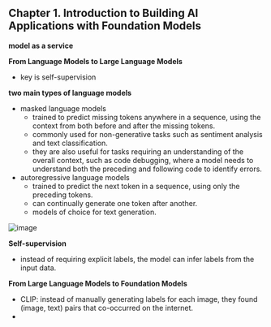 ## Chapter 1. Introduction to Building AI Applications with Foundation Models

**model as a service**

**From Language Models to Large Language Models**
- key is self-supervision

**two main types of language models**
- masked language models
  - trained to predict missing tokens anywhere in a sequence, using the context from both before and after the missing tokens.
  - commonly used for non-generative tasks such as sentiment analysis and text classification. 
  - they are also useful for tasks requiring an understanding of the overall context, such as code debugging, where a model needs to understand both the preceding and following code to identify errors.
- autoregressive language models
  - trained to predict the next token in a sequence, using only the preceding tokens.
  - can continually generate one token after another.
  - models of choice for text generation.
 
![image](https://github.com/user-attachments/assets/8dace71b-522d-4268-aaa4-34eab6787441)

**Self-supervision**
- instead of requiring explicit labels, the model can infer labels from the input data.

**From Large Language Models to Foundation Models**
- CLIP: instead of manually generating labels for each image, they found (image, text) pairs that co-occurred on the internet.
- 

